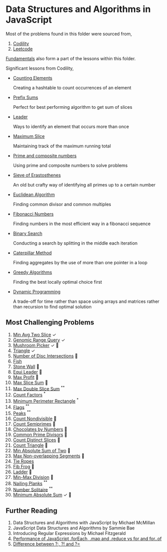 # Data Structures and Algorithms in JavaScript

Most of the problems found in this folder were sourced from,

1. [Codility](https://app.codility.com/programmers/)
2. [Leetcode](https://leetcode.com/)

[Fundamentals](./structures/) also form a part of the lessons within this folder.

Significant lessons from Codility,

- [Counting Elements](./codility/counting/)

  Creating a hashtable to count occurrences of an element

- [Prefix Sums](./codility/prefix-sums/)
  
  Perfect for best performing algorithm to get sum of slices

- [Leader](./codility/leader/)

  Ways to identify an element that occurs more than once

- [Maximum Slice](./codility/maximum-slice/)

  Maintaining track of the maximum running total

- [Prime and composite numbers](./codility/prime/)

  Using prime and composite numbers to solve problems

- [Sieve of Erastosthenes](./codility/sieve/)

  An old but crafty way of identifying all primes up to a certain number

- [Euclidean Algorithm](./codility/euclidean/)

  Finding common divisor and common multiples

- [Fibonacci Numbers](./codility/fibonacci/)

  Finding numbers in the most efficient way in a fibonacci sequence

- [Binary Search](./codility/binary-search/)

  Conducting a search by splitting in the middle each iteration

- [Caterpillar Method](./codility/caterpillar/)

  Finding aggregates by the use of more than one pointer in a loop

- [Greedy Algorithms](./codility/greedy/)

  Finding the best locally optimal choice first

- [Dynamic Programming](./codility/dynamic/)

  A trade-off for time rather than space using arrays and matrices rather than recursion to find optimal solution

## Most Challenging Problems

1. [Min Avg Two Slice](./codility/prefix-sums#minimum-average-of-two-slices) &#x2713;
2. [Genomic Range Query](./codility/prefix-sums/GENOMIC.md) &#x2713;
3. [Mushroom Picker](./codility/prefix-sums#51-exercise) &#x2713; :thinking:
4. [Triangle](./codility/sorting/TRIANGLE.md) &#x2713;
5. [Number of Disc Intersections](./codility/sorting/DISCS.md) :thinking:
6. [Fish](./codility/stacks-queues/FISH.md)
7. [Stone Wall](./codility/stacks-queues/STONEWALL.md) :thinking:
8. [Equi Leader](./codility/leader/EQUILEADER.md) :thinking:
9. [Max Profit](./codility/maximum-slice/MAXPROFIT.md) :thinking:
10. [Max Slice Sum](./codility/maximum-slice/MAXSLICESUM.md) :thinking:
11. [Max Double Slice Sum](./codility/maximum-slice/MAXDOUBLESLICE.md) <sup>**</sup>
12. [Count Factors](./codility/prime/factor.js) <sup>*</sup>
13. [Minimum Perimeter Rectangle](./codility/prime/perimeter.js) <sup>*</sup>
14. [Flags](./codility/prime/flags.js) <sup>**</sup>
15. [Peaks](./codility/prime/peak.js) <sup>**</sup>
16. [Count Nondivisible](./codility/sieve/non-divisible.js) :thinking:
17. [Count Semiprimes](./codility/sieve/semi-primes.js) :thinking:
18. [Chocolates by Numbers](./codility/euclidean/chocolates.js) :thinking:
19. [Common Prime Divisors](./codility/euclidean/prime-divisors.js) :thinking:
20. [Count Distinct Slices](./codility/caterpillar/slices.js) :thinking:
21. [Count Triangle](./codility/caterpillar/triangle.js) :thinking:
22. [Min Absolute Sum of Two](./codility/caterpillar/two.js) :thinking:
23. [Max Non-overlapping Segments](./codility/greedy/segments.js) :thinking:
24. [Tie Ropes](./codility/greedy/ropes.js)
25. [Fib Frog](./codility/fibonacci/frog.js) :thinking:
26. [Ladder](./codility/fibonacci/ladder.js) :thinking:
27. [Min-Max Division](./codility/binary-search/min-max.js) :thinking:
28. [Nailing Planks](./codility/binary-search/nail.js) <sup>**</sup>
29. [Number Solitaire](./codility/dynamic/solitaire.js) <sup>**</sup>
30. [Minimum Absolute Sum](./codility/dynamic/MINABSSUM.md) &#x2713; :thinking:


## Further Reading

1. Data Structures and Algorithms with JavaScript by Michael McMillan
2. JavaScript Data Structures and Algorithms by Sammie Bae
3. Introducing Regular Expressions by Michael Fitzgerald
4. [Performance of JavaScript .forEach, .map and .reduce vs for and for..of](https://leanylabs.com/blog/js-forEach-map-reduce-vs-for-for_of/)
5. [Difference between ?:, ?! and ?=](https://stackoverflow.com/questions/10804732/difference-between-and)